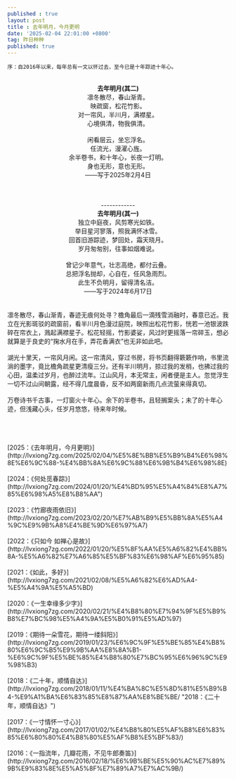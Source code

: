 ```yaml
---
published : true 
layout: post
title : 去年明月，今月更明
date: '2025-02-04 22:01:00 +0800'
tag: 昨日种种
published: true
---
```

````YMAL
序：自2016年以来，每年总有一文以怀过去，至今已是十年踪迹十年心。
````
<br>
<div style="text-align:center;">
<strong>去年明月(其二)</strong><br>
凛冬散尽，春山渐青。<br>
映疏窗，松花竹影。<br>
对一帘风，半川月，满襟星。<br>
心境俱清，物我俱清。<br><br>
闲看层云，坐忘浮名。 <br>
任流光，漫濯心旌。<br>
余半卷书，和十年心，长夜一灯明。<br>
身也无形，意也无形。 <br>
——写于2025年2月4日<br>
<br><br><br>
------------<br>
<strong>去年明月(其一)</strong><br>
独立中庭夜，风剪寒光如铁。<br>
举目星河寥落，照我满怀冰雪。<br>
回首旧游踪迹，梦回处，霜天晓月。<br>
岁月匆匆别，往事如烟难说。<br><br>
曾记少年意气，壮志高绝，都付云叠。<br>
总把浮名抛却，心自在，任风急雨烈。<br>
此生不负明月，留得清名洁。<br>
——写于2024年6月17日<br>
</div>
<br>
<br>
凛冬散尽，春山渐青，春迹无痕何处寻？檐角最后一滴残雪消融时，春意已近。我立在光影斑驳的疏窗前，看半川月色漫过庭院，映照出松花竹影，恍若一池银波跌碎在帘衣上，溅起满襟星子。松花轻摇，竹影婆娑，风过时更摇落一帘碎玉，想必就算是于良史的“掬水月在手，弄花香满衣”也无非如此吧。
<br>
<br>
湖光十里天，一帘风月闲。这一帘清风，穿过书房，将书页翻得簌簌作响，书里流淌的墨字，竟比檐角疏星更清瘦三分。还有半川明月，掠过我的发梢，也拂过我的心田，温柔过岁月，也醉过流年。江山风月，本无常主，闲者便是主人。忽觉浮生一切不过山间朝露，经不得几度晨昏，反不如两窗新雨几点流萤来得真切。
<br>
<br>
万卷诗书千古事，一灯窗火十年心。余下的半卷书，且轻搁案头；未了的十年心迹，但浅藏心头，任岁月悠悠，待来年时候。
<br><br><br><br><br>
[2025：《去年明月，今月更明》](http://lvxiong7zg.com/2025/02/04/%E5%8E%BB%E5%B9%B4%E6%98%8E%E6%9C%88-%E4%BB%8A%E6%9C%88%E6%9B%B4%E6%98%8E)
<br><br>
[2024：《何处觅春踪》](http://lvxiong7zg.com/2024/01/20/%E4%BD%95%E5%A4%84%E8%A7%85%E6%98%A5%E8%B8%AA")
<br><br>
[2023：《竹廊夜雨依旧》](http://lvxiong7zg.com/2023/02/20/%E7%AB%B9%E5%BB%8A%E5%A4%9C%E9%9B%A8%E4%BE%9D%E6%97%A7)
<br><br>
[2022：《只如今 如禅心是故》](http://lvxiong7zg.com/2022/01/20/%E5%8F%AA%E5%A6%82%E4%BB%8A-%E5%A6%82%E7%A6%85%E5%BF%83%E6%98%AF%E6%95%85)
<br><br>
[2021：《如此，多好》](http://lvxiong7zg.com/2021/02/08/%E5%A6%82%E6%AD%A4-%E5%A4%9A%E5%A5%BD)
<br><br>
[2020：《一生幸缘多少字》](http://lvxiong7zg.com/2020/02/21/%E4%B8%80%E7%94%9F%E5%B9%B8%E7%BC%98%E5%A4%9A%E5%B0%91%E5%AD%97)
<br><br>
[2019：《期待一朵雪花，期待一缕斜阳》](http://lvxiong7zg.com/2019/01/23/%E6%9C%9F%E5%BE%85%E4%B8%80%E6%9C%B5%E9%9B%AA%E8%8A%B1-%E6%9C%9F%E5%BE%85%E4%B8%80%E7%BC%95%E6%96%9C%E9%98%B3)
<br><br>
[2018：《二十年，顺情自达》](http://lvxiong7zg.com/2018/01/11/%E4%BA%8C%E5%8D%81%E5%B9%B4-%E9%A1%BA%E6%83%85%E8%87%AA%E8%BE%BE/ "2018：《二十年，顺情自达》")
<br><br>
[2017：《一寸情怀一寸心》](http://lvxiong7zg.com/2017/01/02/%E4%B8%80%E5%AF%B8%E6%83%85%E6%80%80%E4%B8%80%E5%AF%B8%E5%BF%83/)
<br><br>
[2016：《一指流年，几瓣花雨，不见牛郎奏笛》](http://lvxiong7zg.com/2016/02/18/%E6%9B%BE%E5%90%AC%E7%89%9B%E9%83%8E%E5%A5%8F%E7%89%A7%E7%AC%9B/)
